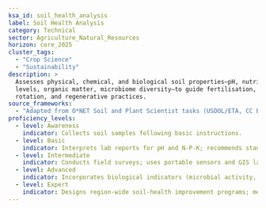```yaml
---
ksa_id: soil_health_analysis
label: Soil Health Analysis
category: Technical
sector: Agriculture_Natural_Resources
horizon: core_2025
cluster_tags:
  - "Crop Science"
  - "Sustainability"
description: >
  Assesses physical, chemical, and biological soil properties—pH, nutrient
  levels, organic matter, microbiome diversity—to guide fertilisation, crop
  rotation, and regenerative practices.
source_frameworks:
  - "Adapted from O*NET Soil and Plant Scientist tasks (USDOL/ETA, CC BY 4.0)"
proficiency_levels:
  - level: Awareness
    indicator: Collects soil samples following basic instructions.
  - level: Basic
    indicator: Interprets lab reports for pH and N-P-K; recommends standard amendments (intro to soil-fertility management).
  - level: Intermediate
    indicator: Conducts field surveys; uses portable sensors and GIS layers to build variable-rate nutrient maps; cross-references **`climate_resilient_farming`** for integrated fertility & carbon strategies.
  - level: Advanced
    indicator: Incorporates biological indicators (microbial activity, earthworm counts) into fertility plans; advises on cover-cropping and compost integration.
  - level: Expert
    indicator: Designs region-wide soil-health improvement programs; mentors agronomists; publishes best-practice guidelines on regenerative soil management.
---
```

